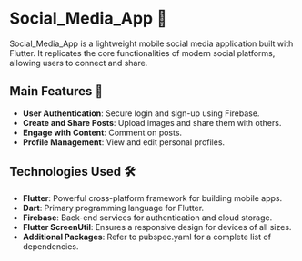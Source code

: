 # **Social_Media_App** 🌟

Social_Media_App is a lightweight mobile social media application built with Flutter. It replicates the core functionalities of modern social platforms, allowing users to connect and share.

## **Main Features** 🚀
- **User Authentication**: Secure login and sign-up using Firebase.
- **Create and Share Posts**: Upload images and share them with others.
- **Engage with Content**: Comment on posts.
- **Profile Management**: View and edit personal profiles.

## **Technologies Used** 🛠️
- **Flutter**: Powerful cross-platform framework for building mobile apps.
- **Dart**: Primary programming language for Flutter.
- **Firebase**: Back-end services for authentication and cloud storage.
- **Flutter ScreenUtil**: Ensures a responsive design for devices of all sizes.
- **Additional Packages**: Refer to pubspec.yaml for a complete list of dependencies.
